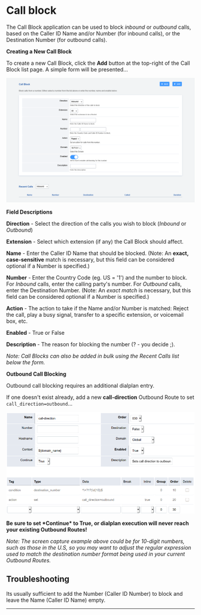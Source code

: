 # Call block

The Call Block application can be used to block *inbound* or *outbound*
calls, based on the Caller ID Name and/or Number (for inbound calls), or
the Destination Number (for outbound calls).

**Creating a New Call Block**

To create a new Call Block, click the **Add** button at the top-right of
the Call Block list page. A simple form will be presented\...

![image](../_static/images/fusionpbx_call_block1.png)

**Field Descriptions**

**Direction** - Select the direction of the calls you wish to block
(*Inbound* or *Outbound*)

**Extension** - Select which extension (if any) the Call Block should
affect.

**Name** - Enter the Caller ID Name that should be blocked. (Note: An
**exact, case-sensitive** match is necessary, but this field can be
considered optional if a Number is specified.)

**Number** - Enter the Country Code (eg. US = \'1\') and the number to
block. For *Inbound* calls, enter the calling party\'s number. For
*Outbound* calls, enter the Destination Number. (Note: An *exact match*
is necessary, but this field can be considered optional if a Number is
specified.)

**Action** - The action to take if the Name and/or Number is matched:
Reject the call, play a busy signal, transfer to a specific extension,
or voicemail box, etc.

**Enabled** - True or False

**Description** - The reason for blocking the number (? - you decide ;).

*Note: Call Blocks can also be added in bulk using the Recent Calls list
below the form.*

**Outbound Call Blocking**

Outbound call blocking requires an additional dialplan entry.

If one doesn\'t exist already, add a new **call-direction** Outbound
Route to set `call_direction=outbound`...

![image](../_static/images/fusionpbx_call_block1.jpg)

**Be sure to set \*Continue\* to True, or dialplan execution will never
reach your existing Outbound Routes!**

*Note: The screen capture example above could be for 10-digit numbers,
such as those in the U.S, so you may want to adjust the regular
expression used to match the destination number format being used in
your current Outbound Routes.*

## Troubleshooting

Its usually sufficient to add the Number (Caller ID Number) to block and
leave the Name (Caller ID Name) empty.

------------------------------------------------------------------------
